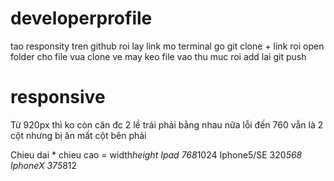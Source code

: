 # developerprofile
tao responsity tren github
roi lay link
mo terminal go
git clone + link
roi open folder cho file vua clone ve may
keo file vao thu muc
roi add lai git
push
# responsive
Từ 920px thì ko còn căn đc 2 lề trái phải bằng nhau nữa
lỗi đến 760 vẫn là 2 cột nhưng bị ăn mất cột bên phải


Chieu dai * chieu cao = width*height
Ipad 768*1024
Iphone5/SE 320*568
IphoneX 375*812

